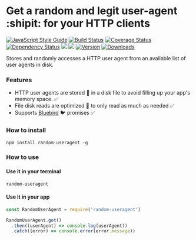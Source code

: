 # Get a random and legit user-agent :shipit: for your HTTP clients
[![JavaScript Style Guide](https://img.shields.io/badge/code%20style-standard-brightgreen.svg)](http://standardjs.com/)
[![Build Status](https://travis-ci.org/hfreire/random-useragent.svg?branch=master)](https://travis-ci.org/hfreire/random-useragent)
[![Coverage Status](https://coveralls.io/repos/github/hfreire/random-useragent/badge.svg?branch=master)](https://coveralls.io/github/hfreire/random-useragent?branch=master)
[![Dependency Status](https://img.shields.io/david/hfreire/random-useragent.svg?style=flat)](https://david-dm.org/hfreire/random-useragent)
[![](https://img.shields.io/github/release/hfreire/random-useragent.svg)](https://github.com/hfreire/random-useragent/releases)
[![](https://img.shields.io/badge/license-MIT-blue.svg)](LICENSE)
[![Version](https://img.shields.io/npm/v/random-useragent.svg)](https://www.npmjs.com/package/random-useragent)
[![Downloads](https://img.shields.io/npm/dt/random-useragent.svg)](https://www.npmjs.com/package/random-useragent) 

Stores and randomly accesses a HTTP user agent from an available list of user agents in disk.

### Features
* HTTP user agents are stored :floppy_disk: in a disk file to avoid filling up your app's memory space. :white_check_mark:  
* File disk reads are optimized :running: to only read as much as needed :white_check_mark:
* Supports [Bluebird](https://github.com/petkaantonov/bluebird) :bird: promises :white_check_mark:

### How to install
```
npm install random-useragent -g
```

### How to use

#### Use it in your terminal
```
random-useragent
```

#### Use it in your app
```javascript
const RandomUserAgent = require('random-useragent')

RandomUserAgent.get()
  .then((userAgent) => console.log(userAgent))
  .catch((error) => console.error(error.message))
```
